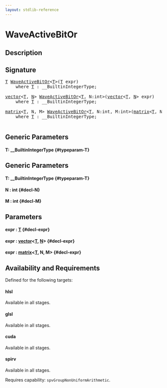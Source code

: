 ```yaml
---
layout: stdlib-reference
---
```


# WaveActiveBitOr

## Description





## Signature 

<pre>
<a href="/stdlib-reference/global-decls/WaveActiveBitOr#typeparam-T" class="code_type">T</a> <a href="/stdlib-reference/global-decls/WaveActiveBitOr">WaveActiveBitOr</a>&lt;<a href="/stdlib-reference/global-decls/WaveActiveBitOr#typeparam-T" class="code_type">T</a>&gt;(<a href="/stdlib-reference/global-decls/WaveActiveBitOr#typeparam-T" class="code_type">T</a> expr)
    <span class='code_keyword'>where</span> <a href="/stdlib-reference/global-decls/WaveActiveBitOr#typeparam-T" class="code_type">T</a> : __BuiltinIntegerType;

<a href="/stdlib-reference/types/vector/index">vector</a>&lt;<a href="/stdlib-reference/types/vector/index#typeparam-T" class="code_type">T</a>, <a href="/stdlib-reference/types/vector/index#decl-N" class="code_var">N</a>&gt; <a href="/stdlib-reference/global-decls/WaveActiveBitOr">WaveActiveBitOr</a>&lt;<a href="/stdlib-reference/global-decls/WaveActiveBitOr#typeparam-T" class="code_type">T</a>, N:int&gt;(<a href="/stdlib-reference/types/vector/index">vector</a>&lt;<a href="/stdlib-reference/types/vector/index#typeparam-T" class="code_type">T</a>, <a href="/stdlib-reference/types/vector/index#decl-N" class="code_var">N</a>&gt; expr)
    <span class='code_keyword'>where</span> <a href="/stdlib-reference/global-decls/WaveActiveBitOr#typeparam-T" class="code_type">T</a> : __BuiltinIntegerType;

<a href="/stdlib-reference/types/matrix/index">matrix</a>&lt;<a href="/stdlib-reference/types/matrix/T" class="code_type">T</a>, N, M&gt; <a href="/stdlib-reference/global-decls/WaveActiveBitOr">WaveActiveBitOr</a>&lt;<a href="/stdlib-reference/global-decls/WaveActiveBitOr#typeparam-T" class="code_type">T</a>, N:int, M:int&gt;(<a href="/stdlib-reference/types/matrix/index">matrix</a>&lt;<a href="/stdlib-reference/types/matrix/T" class="code_type">T</a>, N, M&gt; expr)
    <span class='code_keyword'>where</span> <a href="/stdlib-reference/global-decls/WaveActiveBitOr#typeparam-T" class="code_type">T</a> : __BuiltinIntegerType;

</pre>

## Generic Parameters

#### T: \_\_BuiltinIntegerType {#typeparam-T}

## Generic Parameters

#### T: \_\_BuiltinIntegerType {#typeparam-T}
#### N  : int {#decl-N}
#### M  : int {#decl-M}

## Parameters

#### expr  : [T](/stdlib-reference/global-decls/WaveActiveBitOr#typeparam-T) {#decl-expr}
#### expr  : [vector](/stdlib-reference/types/vector/index)\<[T](/stdlib-reference/types/vector/index#typeparam-T), [N](/stdlib-reference/types/vector/index#decl-N)\> {#decl-expr}
#### expr  : [matrix](/stdlib-reference/types/matrix/index)\<[T](/stdlib-reference/types/matrix/T), N, M\> {#decl-expr}

## Availability and Requirements

Defined for the following targets:

#### hlsl
Available in all stages.

#### glsl
Available in all stages.

#### cuda
Available in all stages.

#### spirv
Available in all stages.

Requires capability: `spvGroupNonUniformArithmetic`.


